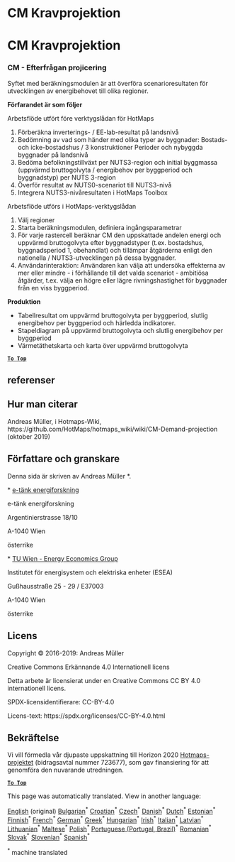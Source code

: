 <h1> <a class="anchor" id="cm-demand-projection" href="#cm-demand-projection"><i class="fa fa-link"></i></a> CM Kravprojektion </h1><h1> <a class="anchor" id="cm-demand-projection" href="#cm-demand-projection"><i class="fa fa-link"></i></a> CM Kravprojektion </h1><h3> <a class="anchor" id="cm---demand-projection" href="#cm---demand-projection"><i class="fa fa-link"></i></a> CM - Efterfrågan projicering </h3><p> Syftet med beräkningsmodulen är att överföra scenarioresultaten för utvecklingen av energibehovet till olika regioner. </p><p> <strong>Förfarandet är som följer</strong> </p><p> Arbetsflöde utfört före verktygslådan för HotMaps </p><ol><li> Förberäkna inverterings- / EE-lab-resultat på landsnivå </li><li> Bedömning av vad som händer med olika typer av byggnader: Bostads- och icke-bostadshus / 3 konstruktioner Perioder och nybyggda byggnader på landsnivå </li><li> Bedöma befolkningstillväxt per NUTS3-region och initial byggmassa (uppvärmd bruttogolvyta / energibehov per byggperiod och byggnadstyp) per NUTS 3-region </li><li> Överför resultat av NUTS0-scenariot till NUTS3-nivå </li><li> Integrera NUTS3-nivåresultaten i HotMaps Toolbox </li></ol><p> Arbetsflöde utförs i HotMaps-verktygslådan </p><ol><li> Välj regioner </li><li> Starta beräkningsmodulen, definiera ingångsparametrar </li><li> För varje rastercell beräknar CM den uppskattade andelen energi och uppvärmd bruttogolvyta efter byggnadstyper (t.ex. bostadshus, byggnadsperiod 1, obehandlat) och tillämpar åtgärderna enligt den nationella / NUTS3-utvecklingen på dessa byggnader. </li><li> Användarinteraktion: Användaren kan välja att undersöka effekterna av mer eller mindre - i förhållande till det valda scenariot - ambitiösa åtgärder, t.ex. välja en högre eller lägre rivningshastighet för byggnader från en viss byggperiod. </li></ol><p> <strong>Produktion</strong> </p><ul><li> Tabellresultat om uppvärmd bruttogolvyta per byggperiod, slutlig energibehov per byggperiod och härledda indikatorer. </li><li> Stapeldiagram på uppvärmd bruttogolvyta och slutlig energibehov per byggperiod </li><li> Värmetäthetskarta och karta över uppvärmd bruttogolvyta </li></ul><p><ins> <code><strong><a href="#table-of-contents">To Top</a></strong></code> </ins> </p><h2> <a class="anchor" id="references" href="#references"><i class="fa fa-link"></i></a> referenser </h2><h2> <a class="anchor" id="how-to-cite" href="#how-to-cite"><i class="fa fa-link"></i></a> Hur man citerar </h2><p> Andreas Müller, i Hotmaps-Wiki, https://github.com/HotMaps/hotmaps_wiki/wiki/CM-Demand-projection (oktober 2019) </p><h2> <a class="anchor" id="authors-and-reviewers" href="#authors-and-reviewers"><i class="fa fa-link"></i></a> Författare och granskare </h2><p> Denna sida är skriven av Andreas Müller *. </p><p> * <a href="http://www.e-think.ac.at">e-tänk energiforskning</a> </p><p> e-tänk energiforskning </p><p> Argentinierstrasse 18/10 </p><p> A-1040 Wien </p><p> österrike </p><p> * <a href="http://www.eeg.tuwien.ac.at">TU Wien - Energy Economics Group</a> </p><p> Institutet för energisystem och elektriska enheter (ESEA) </p><p> Gußhausstraße 25 - 29 / E37003 </p><p> A-1040 Wien </p><p> österrike </p><h2> <a class="anchor" id="license" href="#license"><i class="fa fa-link"></i></a> Licens </h2><p> Copyright © 2016-2019: Andreas Müller </p><p> Creative Commons Erkännande 4.0 Internationell licens </p><p> Detta arbete är licensierat under en Creative Commons CC BY 4.0 internationell licens. </p><p> SPDX-licensidentifierare: CC-BY-4.0 </p><p> Licens-text: https://spdx.org/licenses/CC-BY-4.0.html </p><h2> <a class="anchor" id="acknowledgement" href="#acknowledgement"><i class="fa fa-link"></i></a> Bekräftelse </h2><p> Vi vill förmedla vår djupaste uppskattning till Horizon 2020 <a href="https://www.hotmaps-project.eu">Hotmaps-projektet</a> (bidragsavtal nummer 723677), som gav finansiering för att genomföra den nuvarande utredningen. </p><p><ins> <code><strong><a href="#table-of-contents">To Top</a></strong></code> </ins> </p>
<!--- THIS IS A SUPER UNIQUE IDENTIFIER -->

This page was automatically translated. View in another language:

[English](../en/CM-Demand-projection) (original) [Bulgarian](../bg/CM-Demand-projection)<sup>\*</sup> [Croatian](../hr/CM-Demand-projection)<sup>\*</sup> [Czech](../cs/CM-Demand-projection)<sup>\*</sup> [Danish](../da/CM-Demand-projection)<sup>\*</sup> [Dutch](../nl/CM-Demand-projection)<sup>\*</sup> [Estonian](../et/CM-Demand-projection)<sup>\*</sup> [Finnish](../fi/CM-Demand-projection)<sup>\*</sup> [French](../fr/CM-Demand-projection)<sup>\*</sup> [German](../de/CM-Demand-projection)<sup>\*</sup> [Greek](../el/CM-Demand-projection)<sup>\*</sup> [Hungarian](../hu/CM-Demand-projection)<sup>\*</sup> [Irish](../ga/CM-Demand-projection)<sup>\*</sup> [Italian](../it/CM-Demand-projection)<sup>\*</sup> [Latvian](../lv/CM-Demand-projection)<sup>\*</sup> [Lithuanian](../lt/CM-Demand-projection)<sup>\*</sup> [Maltese](../mt/CM-Demand-projection)<sup>\*</sup> [Polish](../pl/CM-Demand-projection)<sup>\*</sup> [Portuguese (Portugal, Brazil)](../pt/CM-Demand-projection)<sup>\*</sup> [Romanian](../ro/CM-Demand-projection)<sup>\*</sup> [Slovak](../sk/CM-Demand-projection)<sup>\*</sup> [Slovenian](../sl/CM-Demand-projection)<sup>\*</sup> [Spanish](../es/CM-Demand-projection)<sup>\*</sup>  

<sup>\*</sup> machine translated
